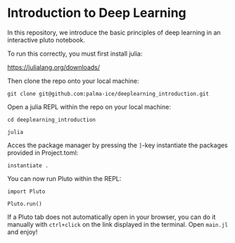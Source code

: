 # Introduction to Deep Learning

In this repository, we introduce the basic principles of deep learning in an interactive pluto notebook.

To run this correctly, you must first install julia:

https://julialang.org/downloads/

Then clone the repo onto your local machine:

`git clone git@github.com:palma-ice/deeplearning_introduction.git`

Open a julia REPL within the repo on your local machine:

`cd deeplearning_introduction`

`julia`

Acces the package manager by pressing the `]`-key instantiate the packages provided in Project.toml:

`instantiate .`

You can now run Pluto within the REPL:

`import Pluto`

`Pluto.run()`

If a Pluto tab does not automatically open in your browser, you can do it manually with `ctrl+click` on the link displayed in the terminal. Open `main.jl` and enjoy!